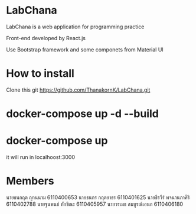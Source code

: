 # LabChana

LabChana is a web application for programming practice

Front-end developed by React.js

Use Bootstrap framework and some componets from Material UI

# How to install

Clone this git https://github.com/ThanakornK/LabChana.git

# docker-compose up -d --build

# docker-compose up

it will run in localhoost:3000

# Members

นายธนกฤต ญานนาม	6110400653
นายธนกร กฤตยาธร	6110401625
นายธีรวีร์ พจนานภาศิริ	6110402788
นายฐนพนธ์ ทักขิณะ	6110405957
นายวรเมธ สมบูรณ์เอนก	6110406180


